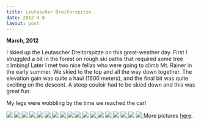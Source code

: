 ```yaml
---
title: Leutascher Dreitorspitze
date: 2012-4-8
layout: post
---
```


**March, 2012**
  
  
I skied up the Leutascher Dreitorspitze on this great-weather day. First
I struggled a bit in the forest on rough ski paths that required some tree
climbing! Later I met two nice fellas who were going to climb Mt. Rainer
in the early summer. We skied to the top and all the way down together.
The elevation gain was quite a haul (1600 meters), and the final bit was
quite exciting on the descent. A steep couloir had to be skied down and
this was great fun.
  
  
My legs were wobbling by the time we reached the car!
  
[![](http://farm8.static.flickr.com/7065/6844273018_f97c2a72fb.jpg)](http://www.flickr.com/photos/ripsawridge/6844273018/)
[![](http://farm8.static.flickr.com/7186/6990398019_5b5ee15492.jpg)
](http://www.flickr.com/photos/ripsawridge/6990398019/)[![](http://farm8.static.flickr.com/7202/6844274726_f81fd41ab8.jpg)](http://www.flickr.com/photos/ripsawridge/6844274726/)
[![](http://farm8.static.flickr.com/7181/6844275452_57d17917e0.jpg)
](http://www.flickr.com/photos/ripsawridge/6844275452/)[![](http://farm8.static.flickr.com/7060/6844276064_c2eb31c385.jpg)](http://www.flickr.com/photos/ripsawridge/6844276064/)
[![](http://farm8.static.flickr.com/7043/6844276618_cb4376d006.jpg)
](http://www.flickr.com/photos/ripsawridge/6844276618/)[![](http://farm8.static.flickr.com/7036/6990401691_ca66db4d24.jpg)](http://www.flickr.com/photos/ripsawridge/6990401691/)
[![](http://farm8.static.flickr.com/7178/6844278548_11d5249185.jpg)
](http://www.flickr.com/photos/ripsawridge/6844278548/)[![](http://farm8.static.flickr.com/7200/6990403647_ca678e823b.jpg)](http://www.flickr.com/photos/ripsawridge/6990403647/)
[![](http://farm8.static.flickr.com/7190/6844280330_3f83a8e6c8.jpg)
](http://www.flickr.com/photos/ripsawridge/6844280330/)[![](http://farm8.static.flickr.com/7041/6990405273_e749b782a6.jpg)](http://www.flickr.com/photos/ripsawridge/6990405273/)
[![](http://farm8.static.flickr.com/7038/6990406339_60c6c579b1.jpg)
](http://www.flickr.com/photos/ripsawridge/6990406339/)[![](http://farm8.static.flickr.com/7048/6844283212_0be4109aee.jpg)](http://www.flickr.com/photos/ripsawridge/6844283212/)
[![](http://farm8.static.flickr.com/7187/6844284006_c9d875dcdf.jpg)
](http://www.flickr.com/photos/ripsawridge/6844284006/)[![](http://farm8.static.flickr.com/7066/6991933563_924f880de1.jpg)](http://www.flickr.com/photos/ripsawridge/6991933563/)
[![](http://farm8.static.flickr.com/7050/6991934205_ba7f6437d3.jpg)
](http://www.flickr.com/photos/ripsawridge/6991934205/)[![](http://farm8.static.flickr.com/7041/6845807636_cf1ea3f84b.jpg)](http://www.flickr.com/photos/ripsawridge/6845807636/)
[![](http://farm8.static.flickr.com/7049/6991935533_6b3040a976.jpg)
](http://www.flickr.com/photos/ripsawridge/6991935533/)More pictures [here](http://www.flickr.com/photos/ripsawridge/sets/72157629604987691/with/6845807636/).
